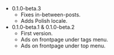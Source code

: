 - 0.1.0-beta.3
  - Fixes in-between-posts.
  - Adds Polish locale.
- 0.1.0-beta.1 & 0.1.0-beta.2
  - First version.
  - Ads on frontpage under tags menu.
  - Ads on frontpage under top menu.
